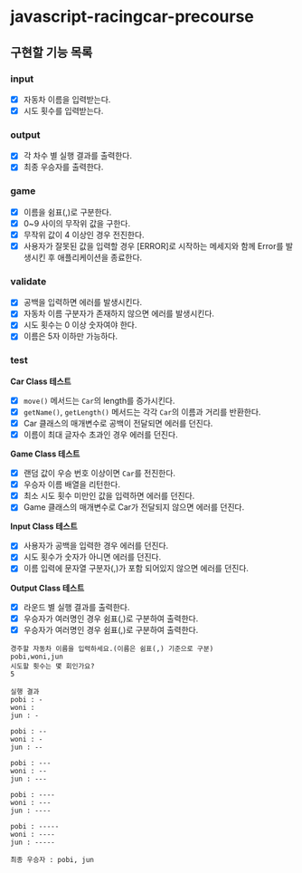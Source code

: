 # javascript-racingcar-precourse

## 구현할 기능 목록

### input
- [x] 자동차 이름을 입력받는다.
- [x] 시도 횟수를 입력받는다.

### output
- [x] 각 차수 별 실행 결과를 출력한다.
- [x] 최종 우승자를 출력한다.

### game
- [x] 이름을 쉼표(,)로 구분한다.
- [x] 0~9 사이의 무작위 값을 구한다.
- [x] 무작위 값이 4 이상인 경우 전진한다.
- [x] 사용자가 잘못된 값을 입력할 경우 [ERROR]로 시작하는 메세지와 함께 Error를 발생시킨 후 애플리케이션을 종료한다.

### validate
- [x] 공백을 입력하면 에러를 발생시킨다.
- [x] 자동차 이름 구분자가 존재하지 않으면 에러를 발생시킨다.
- [x] 시도 횟수는 0 이상 숫자여야 한다.
- [x] 이름은 5자 이하만 가능하다.

### test
**Car Class 테스트**
- [x] `move()` 메서드는 `Car`의 length를 증가시킨다.
- [x] `getName()`, `getLength()` 메서드는 각각 `Car`의 이름과 거리를 반환한다.
- [x] Car 클래스의 매개변수로 공백이 전달되면 에러를 던진다.
- [x] 이름이 최대 글자수 초과인 경우 에러를 던진다.

**Game Class 테스트**
- [x] 랜덤 값이 우승 번호 이상이면 `Car`를 전진한다.
- [x] 우승자 이름 배열을 리턴한다.
- [x] 최소 시도 횟수 미만인 값을 입력하면 에러를 던진다.
- [x] Game 클래스의 매개변수로 Car가 전달되지 않으면 에러를 던진다.

**Input Class 테스트**
- [x] 사용자가 공백을 입력한 경우 에러를 던진다.
- [x] 시도 횟수가 숫자가 아니면 에러를 던진다.
- [x] 이름 입력에 문자열 구분자(,)가 포함 되어있지 않으면 에러를 던진다.

**Output Class 테스트**
- [x] 라운드 별 실행 결과를 출력한다.
- [x] 우승자가 여러명인 경우 쉼표(,)로 구분하여 출력한다.
- [x] 우승자가 여러명인 경우 쉼표(,)로 구분하여 출력한다.

```
경주할 자동차 이름을 입력하세요.(이름은 쉼표(,) 기준으로 구분)
pobi,woni,jun
시도할 횟수는 몇 회인가요?
5

실행 결과
pobi : -
woni :
jun : -

pobi : --
woni : -
jun : --

pobi : ---
woni : --
jun : ---

pobi : ----
woni : ---
jun : ----

pobi : -----
woni : ----
jun : -----

최종 우승자 : pobi, jun
```
